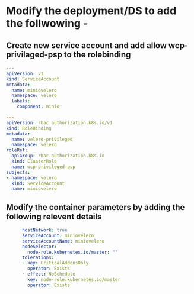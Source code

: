 # Modify the deployment/DS to add the follwowing - 

## Create new service account and add allow wcp-privilaged-psp to the rolebinding

```yaml
---
apiVersion: v1
kind: ServiceAccount
metadata:
  name: miniovelero
  namespace: velero
  labels:
    component: minio

---
apiVersion: rbac.authorization.k8s.io/v1
kind: RoleBinding
metadata:
  name: velero-privileged
  namespace: velero
roleRef:
  apiGroup: rbac.authorization.k8s.io
  kind: ClusterRole
  name: wcp-privileged-psp
subjects:
- namespace: velero
  kind: ServiceAccount
  name: miniovelero
```

## Modify the container parameters by adding the following relevent details

```yaml
      hostNetwork: true
      serviceAccount: miniovelero
      serviceAccountName: miniovelero
      nodeSelector:
        node-role.kubernetes.io/master: ""
      tolerations:
      - key: CriticalAddonsOnly
        operator: Exists
      - effect: NoSchedule
        key: node-role.kubernetes.io/master
        operator: Exists
```
